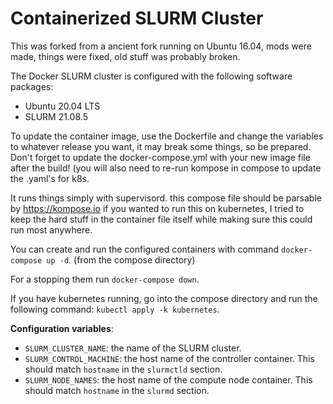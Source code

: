 # Containerized SLURM Cluster

This was forked from a ancient fork running on Ubuntu 16.04, mods were made, things were fixed, old stuff was probably broken. 

The Docker SLURM cluster is configured with the following software packages:

- Ubuntu 20.04 LTS
- SLURM 21.08.5 

To update the container image, use the Dockerfile and change the variables to whatever release you want, it may break some things, so be prepared. Don't forget to update the docker-compose.yml with your new image file after the build! (you will also need to re-run kompose in compose to update the .yaml's for k8s.

It runs things simply with supervisord. this compose file should be parsable by https://kompose.io if you wanted to run this on kubernetes, I tried to keep the hard stuff in the container file itself while making sure this could run most anywhere.

You can create and run the configured containers with command `docker-compose up -d`. (from the compose directory)

For a stopping them run `docker-compose down`. 

If you have kubernetes running, go into the compose directory and run the following command: `kubectl apply -k kubernetes`.

**Configuration variables**:

  * `SLURM_CLUSTER_NAME`: the name of the SLURM cluster.
  * `SLURM_CONTROL_MACHINE`: the host name of the controller container. This should match `hostname` in the `slurmctld` section.
  * `SLURM_NODE_NAMES`: the host name of the compute node container. This should match `hostname` in the `slurmd` section.
